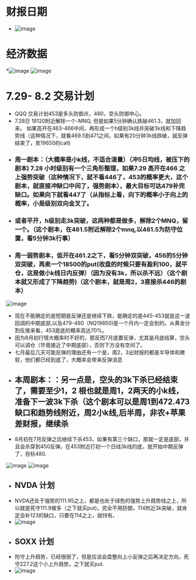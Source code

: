 # 财报日期
* ![image](https://github.com/user-attachments/assets/19182c5e-f6df-4e29-9a9e-ca031fd1636c)
# 经济数据
*![image](https://github.com/user-attachments/assets/d2f04a76-e711-4a6f-a292-c250a3e3108d)
![image](https://github.com/user-attachments/assets/f344257e-76c2-4300-afc2-3a2b9f9de8b4)
# 7.29- 8.2 交易计划
* QQQ 交易计划453是多头防御点，480，空头防御中心。
* 7.28日 19120附近解除一个-MNQ, 但是如果5分钟确认跌破461.3，就加回来。 如果高开在463-466中间，再形成一个h级别3k线并突破3k线和下降趋势线（这种情况下，就看469.5到471之间，如果有20分钟3k线跌破，就反弹结束了，卖19650的call)
* ### 周一剧本：（大概率是小k线，不适合滚量）（冲5日均线，被压下的剧本) 7.28 小时级别有一个三角形整理，如果7.29 高开在466 之上强势突破（这种情况下，就不看446了，453的概率更大，这个剧本，就直接冲缺口中间了，强势剧本），最大目标可达479补完缺口。如果向下就看447了（从指标上看，向下的概率小于向上的概率，小是级别双向金叉了。
* ### 或者平开，h级别走3k突破，这两种都是做多，解除2个MNQ，留一个。（这个剧本，在461.5附近解除2个mnq,以461.5为防守位置，看5分钟3k行事）
* ### 周一弱势剧本，低开在461.2之下，看5分钟双突破，456的5分钟双突破，再卖一个18500的put(收盘的时候只要有盈利100，就平仓，这是做小k线日内反弹）（因为没有3k，所以杀不远）（这个剧本就又形成了下降趋势)（这个剧本，就是周2，3直接杀446的剧本）
![image](https://github.com/user-attachments/assets/145c9ffa-7778-44c4-bd03-b4133d851cfb)

* 现在不能确定的是短期是反弹还是继续下跌，能确定的是445-453就是这一波回调的中期底部,以及479-480（NQ19850)是一个月内一定会到的。从黄金分割反推来看，453是底的概率高达70%。
* 因为8月初行情大概率时不好的，那反而7月底要反弹，尤其是月底结算，空头可以调仓（毕竟接近了中期底部），否则下方没有空间了。
* 七月最后几天可能反弹的理由还有一个是，周2，3出财报的都是半导体和微软，他们都已经到底了，大概率会带来反弹消息
* ## 本周剧本：：另一点是，空头的3k下杀已经结束了，需要至少1，2 根也就是周1，2两天的小k线，准备下一波3k下杀（这个剧本可以是周1到472.473缺口和趋势线附近，周2小k线,后半周，非农+苹果差财报，继续杀
* 8月初在7月反弹之后继续下杀453，如果有第三个缺口，那就一定是底部，并且会杀穿到450反弹。在453附近打初一个日线3k线的底，就开始中期反弹了，目标480.
  
![image](https://github.com/user-attachments/assets/f4867943-8119-4969-9b6a-8ff585bfcd39)
![image](https://github.com/user-attachments/assets/1a50afba-f155-43f5-bd70-518ec616e0ca)
* ## NVDA 计划
* NVDA还处于强势的111.95之上，都是也处于绿色的强势上升趋势线之上，所以就是死守111.9做多（之下就买put)，完全不用防御，114附近3k突破，就肯定会补123的缺口，只要在114之上，就持有。
* ![image](https://github.com/user-attachments/assets/ed7eb4e9-483c-46d3-99b5-eff8f4926130)
* ## SOXX 计划
* 险守上升趋势，已经很弱了，但是应该会盘整向上小反弹之后再决定方向，死守227.2这个小上升趋势，之下就买put.
* ![image](https://github.com/user-attachments/assets/54e635b5-9242-49b2-bf9b-fe16f684d6c3)

